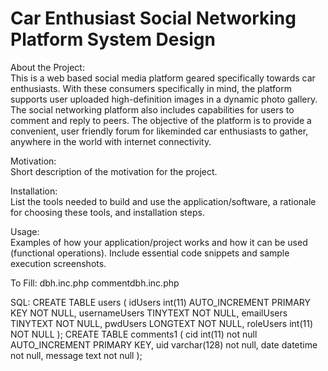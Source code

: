 # Car Enthusiast Social Networking Platform System Design
About the Project:  
This is a web based social media platform geared specifically towards car enthusiasts. With these consumers specifically in mind, the platform supports user uploaded high-definition images in a dynamic photo gallery. The social networking platform also includes capabilities for users to comment and reply to peers. The objective of the platform is to provide a convenient, user friendly forum for likeminded car enthusiasts to gather, anywhere in the world with internet connectivity.

Motivation:  
Short description of the motivation for the project.

Installation:  
List the tools needed to build and use the application/software, a rationale for choosing these tools, and installation steps.

Usage:  
Examples of how your application/project works and how it can be used (functional operations). Include essential code snippets and sample execution screenshots.

To Fill:
dbh.inc.php
commentdbh.inc.php

SQL:
CREATE TABLE users (
idUsers int(11) AUTO_INCREMENT PRIMARY KEY NOT NULL,
usernameUsers TINYTEXT NOT NULL,
emailUsers TINYTEXT NOT NULL,
pwdUsers LONGTEXT NOT NULL,
roleUsers int(11) NOT NULL
);
CREATE TABLE comments1 (
cid int(11) not null AUTO_INCREMENT PRIMARY KEY,
uid varchar(128) not null,
date datetime not null,
message text not null
);
